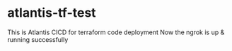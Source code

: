 # atlantis-tf-test
This is Atlantis CICD for terraform code deployment
Now the ngrok is up & running successfully